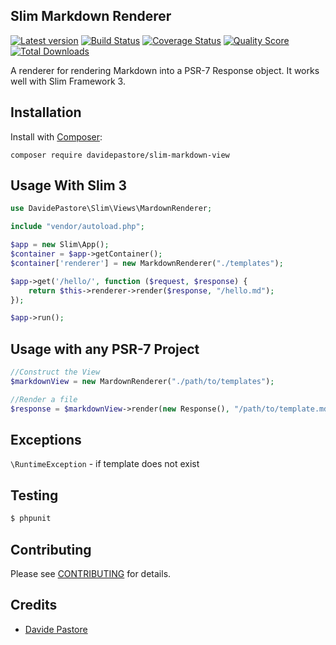 ## Slim Markdown Renderer

[![Latest version][ico-version]][link-packagist]
[![Build Status][ico-travis]][link-travis]
[![Coverage Status][ico-scrutinizer]][link-scrutinizer]
[![Quality Score][ico-code-quality]][link-code-quality]
[![Total Downloads][ico-downloads]][link-downloads]


A renderer for rendering Markdown into a PSR-7 Response object. It works well with Slim Framework 3.


## Installation

Install with [Composer](http://getcomposer.org):

    composer require davidepastore/slim-markdown-view


## Usage With Slim 3

```php
use DavidePastore\Slim\Views\MardownRenderer;

include "vendor/autoload.php";

$app = new Slim\App();
$container = $app->getContainer();
$container['renderer'] = new MarkdownRenderer("./templates");

$app->get('/hello/', function ($request, $response) {
    return $this->renderer->render($response, "/hello.md");
});

$app->run();
```

## Usage with any PSR-7 Project
```php
//Construct the View
$markdownView = new MardownRenderer("./path/to/templates");

//Render a file
$response = $markdownView->render(new Response(), "/path/to/template.md");
```

## Exceptions
`\RuntimeException` - if template does not exist


## Testing

``` bash
$ phpunit
```

## Contributing

Please see [CONTRIBUTING](CONTRIBUTING.md) for details.

## Credits

- [Davide Pastore](https://github.com/davidepastore)

[ico-version]: https://img.shields.io/packagist/v/DavidePastore/Slim-Markdown-View.svg?style=flat-square
[ico-travis]: https://travis-ci.org/DavidePastore/Slim-Markdown-View.svg?branch=master
[ico-scrutinizer]: https://img.shields.io/scrutinizer/coverage/g/DavidePastore/Slim-Markdown-View.svg?style=flat-square
[ico-code-quality]: https://img.shields.io/scrutinizer/g/davidepastore/Slim-Markdown-View.svg?style=flat-square
[ico-downloads]: https://img.shields.io/packagist/dt/davidepastore/slim-markdown-view.svg?style=flat-square

[link-packagist]: https://packagist.org/packages/davidepastore/slim-markdown-view
[link-travis]: https://travis-ci.org/DavidePastore/Slim-Markdown-View
[link-scrutinizer]: https://scrutinizer-ci.com/g/DavidePastore/Slim-Markdown-View/code-structure
[link-code-quality]: https://scrutinizer-ci.com/g/DavidePastore/Slim-Markdown-View
[link-downloads]: https://packagist.org/packages/davidepastore/slim-markdown-view
